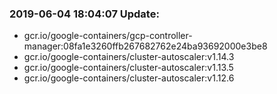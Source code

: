 ### 2019-06-04 18:04:07 Update:

- gcr.io/google-containers/gcp-controller-manager:08fa1e3260ffb267682762e24ba93692000e3be8
- gcr.io/google-containers/cluster-autoscaler:v1.14.3
- gcr.io/google-containers/cluster-autoscaler:v1.13.5
- gcr.io/google-containers/cluster-autoscaler:v1.12.6
